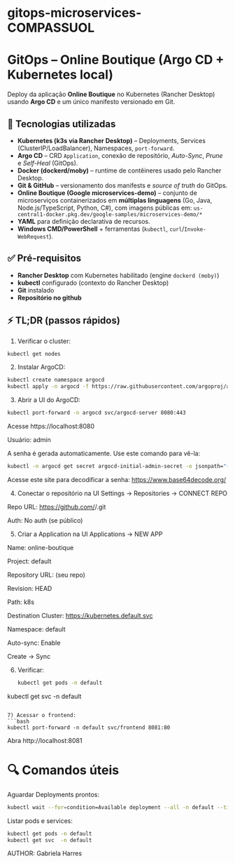 # gitops-microservices-COMPASSUOL

# GitOps – Online Boutique (Argo CD + Kubernetes local)

Deploy da aplicação **Online Boutique** no Kubernetes (Rancher Desktop) usando **Argo CD** e um único manifesto versionado em Git.

## 🧰 Tecnologias utilizadas

- **Kubernetes (k3s via Rancher Desktop)** – Deployments, Services (ClusterIP/LoadBalancer), Namespaces, `port-forward`.
- **Argo CD** – CRD `Application`, conexão de repositório, *Auto-Sync*, *Prune* e *Self-Heal* (GitOps).
- **Docker (dockerd/moby)** – runtime de contêineres usado pelo Rancher Desktop.
- **Git & GitHub** – versionamento dos manifests e *source of truth* do GitOps.
- **Online Boutique (Google microservices-demo)** – conjunto de microserviços containerizados em **múltiplas linguagens** (Go, Java, Node.js/TypeScript, Python, C#), com imagens públicas em:
  `us-central1-docker.pkg.dev/google-samples/microservices-demo/*`
- **YAML** para definição declarativa de recursos.
- **Windows CMD/PowerShell** + ferramentas (`kubectl`, `curl`/`Invoke-WebRequest`).


## ✅ Pré-requisitos

- **Rancher Desktop** com Kubernetes habilitado (engine `dockerd (moby)`)
- **kubectl** configurado (contexto do Rancher Desktop)
- **Git** instalado
- **Repositório no github**

## ⚡ TL;DR (passos rápidos)

1) Verificar o cluster:
```bash
kubectl get nodes
```

2) Instalar ArgoCD:
```bash
kubectl create namespace argocd
kubectl apply -n argocd -f https://raw.githubusercontent.com/argoproj/argo-cd/stable/manifests/install.yaml
```

3) Abrir a UI do ArgoCD:
```bash
kubectl port-forward -n argocd svc/argocd-server 8080:443
```
Acesse https://localhost:8080

Usuário: admin

A senha é gerada automaticamente. Use este comando para vê-la:
```bash
kubectl -n argocd get secret argocd-initial-admin-secret -o jsonpath="{.data.password}" | base64 -d
```
Acesse este site para decodificar a senha: https://www.base64decode.org/

4) Conectar o repositório na UI
Settings → Repositories → CONNECT REPO

Repo URL: https://github.com/<seu-usuario>/<seu-repositorio>.git

Auth: No auth (se público)

5) Criar a Application na UI
Applications → NEW APP

Name: online-boutique

Project: default

Repository URL: (seu repo)

Revision: HEAD

Path: k8s

Destination Cluster: https://kubernetes.default.svc

Namespace: default

Auto-sync: Enable

Create → Sync

6) Verificar:
   ```bash
   kubectl get pods -n default
kubectl get svc  -n default
```

7) Acessar o frontend:
```bash
kubectl port-forward -n default svc/frontend 8081:80
```

Abra http://localhost:8081

# 🔍 Comandos úteis

Aguardar Deployments prontos:
```bash
kubectl wait --for=condition=Available deployment --all -n default --timeout=600s
```

Listar pods e services:
```bash
kubectl get pods -n default
kubectl get svc  -n default
```

AUTHOR: Gabriela Harres
